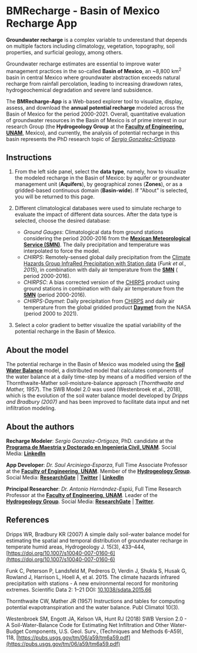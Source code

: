 # BMRecharge - Basin of Mexico Recharge App

**Groundwater recharge** is a complex variable to underestand that depends on multiple factors including climatology, vegetation, topography, soil properties, and surficial geology, among others.

Groundwater recharge estimates are essential to improve water management practices in the so-called **Basin of Mexico**, an ~8,800 km$^{2}$ basin in central Mexico where groundwater abstraction exceeds natural recharge from rainfall percolation, leading to increasing drawdown rates, hydrogeochemical degradation and severe land subsidence.

The **BMRecharge-App** is a Web-based explorer tool to visualize, display, assess, and download the **annual potential recharge** modeled across the Basin of Mexico for the period 2000-2021. Overall, quantitative evaluation of groundwater resources in the Basin of Mexico is of prime interest in our research Group (the **Hydrogeology Group** at the [**Faculty of Engineering, UNAM**](https://www.ingenieria.unam.mx/index.php), Mexico), and currently, the analysis of potential recharge in this basin represents the PhD research topic of [*Sergio Gonzalez-Ortigoza*](https://www.linkedin.com/in/sergio-gonzalez-ortigoza-47a97024a/). 


## Instructions

1. From the left side panel, select the **data type**, namely, how to visualize the modeled recharge in the Basin of Mexico: by aquifer or groundwater management unit (**Aquifers**), by geographical zones (**Zones**), or as a gridded-based continuous domain (**Basin-wide**). If "About" is selected, you will be returned to this page.

2. Different climatological databases were used to simulate recharge to evaluate the impact of different data sources. After the data type is selected, choose the desired database:

    - *Ground Gauges*: Climatological data from ground stations considering the period 2000-2016 from the [**Mexican Meteorological Service (SMN)**](https://smn.conagua.gob.mx/es/climatologia/informacion-climatologica/informacion-estadistica-climatologica). The daily precipitation and temperature was interpolated to force the model.
    - *CHIRPS*: Remotely-sensed global daily precipitation from the [Climate Hazards Group InfraRed Precipitation with Station data](https://www.chc.ucsb.edu/data/chirps) (*Funk et al., 2015*), in combination with daily air temperature from the [**SMN**](https://smn.conagua.gob.mx/es/climatologia/informacion-climatologica/informacion-estadistica-climatologica) ( period 2000-2016).
    - *CHIRPSC*: A bias corrected version of the [CHIRPS](https://www.chc.ucsb.edu/data/chirps) product using ground stations in combination with daily air temperature from the [**SMN**](https://smn.conagua.gob.mx/es/climatologia/informacion-climatologica/informacion-estadistica-climatologica) (period 2000-2016).
    - *CHIRPS-Daymet*: Daily precipitation from [CHIRPS](https://www.chc.ucsb.edu/data/chirps) and daily air temperature from the global gridded product [**Daymet**](https://daymet.ornl.gov/) from the NASA (period 2000 to 2021).

3. Select a color gradient to better visualize the spatial variability of the potential recharge in the Basin of Mexico.


## About the model

The potential recharge in the Basin of Mexico was modeled using the [**Soil Water Balance**](https://www.usgs.gov/centers/upper-midwest-water-science-center/science/soil-water-balance-swb-modified-thornthwaite#overview) model, a distributed model that calculates components of the water balance at a daily time-step by means of a modified version of the Thornthwaite-Mather soil-moisture-balance approach (*Thornthwaite and Mather, 1957*). The SWB Model 2.0 was used (Westenbroek et al., 2018), which is the evolution of the soil water balance model developed by *Dripps and Bradbury (2007)* and has been improved to facilitate data input and net infiltration modeling.


## About the authors

**Recharge Modeler**: *Sergio Gonzalez-Ortigoza*, PhD. candidate at the [**Programa de Maestria y Doctorado en Ingenieria Civil, UNAM**](http://ingen.posgrado.unam.mx/). Social Media: [**LinkedIn**](https://www.linkedin.com/in/sergio-gonzalez-ortigoza-47a97024a/)

**App Developer**: *Dr. Saul Arciniega-Esparza*, Full Time Associate Professor at the [**Faculty of Engineering, UNAM**](https://www.ingenieria.unam.mx/index.php). Member of the [**Hydrogeology Group**](https://www.ingenieria.unam.mx/hydrogeology/). Social Media: [**ResearchGate**](https://www.researchgate.net/profile/Saul-Arciniega-Esparza) | [**Twitter**](https://twitter.com/zaul_arciniega) | [**LinkedIn**](https://www.linkedin.com/in/saularciniegaesparza/)

**Principal Researcher**: *Dr. Antonio Hernández-Espiú*, Full Time Research Professor at the [**Faculty of Engineering, UNAM**](https://www.ingenieria.unam.mx/index.php). Leader of the [**Hydrogeology Group**](https://www.ingenieria.unam.mx/hydrogeology/). Social Media: [**ResearchGate**](https://www.researchgate.net/profile/Antonio-Hernandez-Espriu) | [**Twitter**](https://twitter.com/hydrogeologymx).


## References

Dripps WR, Bradbury KR (2007) A simple daily soil-water balance model for estimating the spatial and temporal distribution of groundwater recharge in temperate humid areas, Hydrogeology J. 15(3), 433–444, [https://doi.org/10.1007/s10040-007-0160-6](https://doi.org/10.1007/s10040-007-0160-6)

Funk C, Peterson P, Landsfeld M, Pedreros D, Verdin J, Shukla S, Husak G, Rowland J, Harrison L, Hoell A, et al. 2015. The climate hazards infrared precipitation with stations - A new environmental record for monitoring extremes. Scientific Data 2: 1–21 DOI: [10.1038/sdata.2015.66](https://www.nature.com/articles/sdata201566)

Thornthwaite CW, Mather JR (1957) Instructions and tables for computing potential evapotranspiration and the water balance. Publ Climatol 10(3).

Westenbroek SM, Engott JA, Kelson VA, Hunt RJ (2018) SWB Version 2.0 - A Soil-Water-Balance Code for Estimating Net Infiltration and Other Water-Budget Components, U.S. Geol. Surv., (Techniques and Methods 6-A59), 118, [https://pubs.usgs.gov/tm/06/a59/tm6a59.pdf](https://pubs.usgs.gov/tm/06/a59/tm6a59.pdf)

